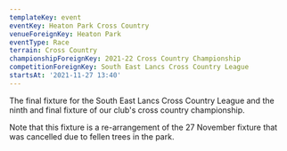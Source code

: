```yaml
---
templateKey: event
eventKey: Heaton Park Cross Country
venueForeignKey: Heaton Park
eventType: Race
terrain: Cross Country
championshipForeignKey: 2021-22 Cross Country Championship
competitionForeignKey: South East Lancs Cross Country League
startsAt: '2021-11-27 13:40'
---
```

The final fixture for the South East Lancs Cross Country League and the ninth and final fixture of our club's cross 
country championship.

Note that this fixture is a re-arrangement of the 27 November fixture that was cancelled due to fellen trees in the
park.

